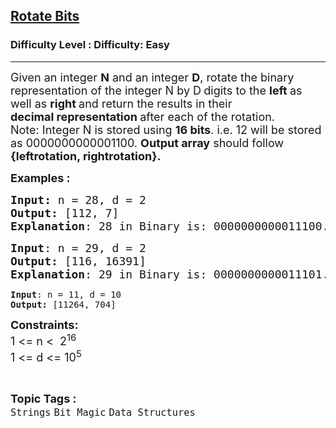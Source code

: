 <h2><a href="https://www.geeksforgeeks.org/problems/rotate-bits4524/1?page=2&category=Strings,CPP&status=unsolved&sortBy=submissions">Rotate Bits</a></h2><h3>Difficulty Level : Difficulty: Easy</h3><hr><div class="problems_problem_content__Xm_eO"><p><span style="font-size: 18px;">Given an integer <strong>N</strong> and an integer <strong>D</strong>, rotate the binary representation of the integer N by D<strong> </strong>digits to the <strong>left </strong>as well as <strong>right </strong>and return the results in their <strong>decimal&nbsp;representation </strong>after each of the rotation.<br>Note: Integer N is stored using <strong>16 bits</strong>. i.e. 12 will be stored as 0000</span><span style="font-size: 18px;">0000</span><span style="font-size: 18px;">0000</span><span style="font-size: 18px;">1100. <strong>Output array</strong> should follow <strong>{leftrotation, rightrotation}.</strong></span></p>
<p><span style="font-size: 18px;"><strong>Examples :</strong></span></p>
<pre><span style="font-size: 18px;"><strong>Input: </strong>n = 28, d = 2
<strong>Output: </strong>[112, 7]
<strong>Explanation</strong>: 28 in Binary is: 0000000000011100. Rotating left by 2 positions, it becomes 0000000001110000 = 112 (in decimal). Rotating right by 2 positions, it becomes 0000000000000111 = 7 (in decimal).</span>
</pre>
<pre><span style="font-size: 18px;"><strong>Input</strong>: n = 29, d = 2
<strong>Output:</strong> [116, 16391]
<strong>Explanation</strong>: 29 in Binary is: 0000000000011101. Rotating left by 2 positions, it becomes 0000000001110100 = 116 (in decimal). Rotating right by 2 positions, it becomes 010000000000111 = 16391 (in decimal).<br></span></pre>
<pre><strong>Input</strong>: n = 11, d = 10
<strong>Output:</strong> [11264, 704]</pre>
<p><strong style="font-size: 18px;">Constraints:<br></strong><span style="font-size: 18px;">1 &lt;= n &lt;&nbsp; 2<sup>16</sup><br>1 &lt;= d &lt;= 10<sup>5</sup></span></p></div><br><p><span style=font-size:18px><strong>Topic Tags : </strong><br><code>Strings</code>&nbsp;<code>Bit Magic</code>&nbsp;<code>Data Structures</code>&nbsp;